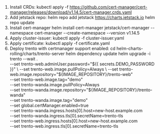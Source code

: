 1. Install CRDs:
   kubectl apply -f https://github.com/cert-manager/cert-manager/releases/download/v1.14.5/cert-manager.crds.yaml
2. Add jetstack repo:
   helm repo add jetstack https://charts.jetstack.io
   helm repo update
3. Install cert-manager
   helm install cert-manager jetstack/cert-manager --namespace cert-manager --create-namespace --version v1.14.5
4. Apply cluster-issuer:
   kubectl apply -f cluster-issuer.yaml
5. Apply certificate:
   kubectl apply -f certificate.yaml
6. Deploy trento with certmanager support enabled:
   cd helm-charts-rolling/charts/trento-server
   helm dependency update
   helm upgrade -i trento --wait . \
            --set trento-web.adminUser.password="${{ secrets.DEMO_PASSWORD }}" \
            --set trento-web.image.pullPolicy=Always \
            --set trento-web.image.repository="${IMAGE_REPOSITORY}/trento-web" \
            --set trento-web.image.tag="demo" \
            --set trento-wanda.image.pullPolicy=Always \
            --set trento-wanda.image.repository="${IMAGE_REPOSITORY}/trento-wanda" \
            --set trento-wanda.image.tag="demo" \
            --set global.certManager.enabled=true \
            --set trento-wanda.ingress.hosts[0].host=new-host.example.com \
            --set trento-wanda.ingress.tls[0].secretName=trento-tls \
            --set trento-web.ingress.hosts[0].host=new-host.example.com \
            --set trento-web.ingress.tls[0].secretName=trento-tls
